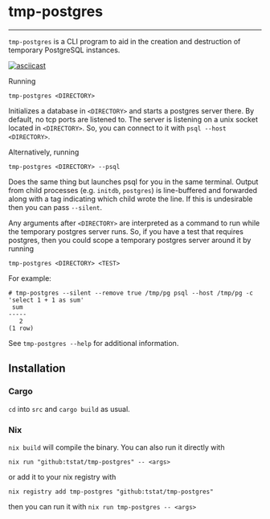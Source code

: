 # tmp-postgres
---

`tmp-postgres` is a CLI program to aid in the creation and destruction of
temporary PostgreSQL instances.

[![asciicast](https://asciinema.org/a/FbJenFrs4AA52qNHgkgaNb7UK.svg)](https://asciinema.org/a/FbJenFrs4AA52qNHgkgaNb7UK)

Running

```
tmp-postgres <DIRECTORY>
```

Initializes a database in `<DIRECTORY>` and starts a postgres server there. By
default, no tcp ports are listened to. The server is listening on a unix socket
located in `<DIRECTORY>`. So, you can connect to it with `psql --host
<DIRECTORY>`.

Alternatively, running

```
tmp-postgres <DIRECTORY> --psql
```

Does the same thing but launches psql for you in the same terminal. Output from
child processes (e.g. `initdb`, `postgres`) is line-buffered and forwarded
along with a tag indicating which child wrote the line. If this is undesirable
then you can pass `--silent`.

Any arguments after `<DIRECTORY>` are interpreted as a command to run while the
temporary postgres server runs. So, if you have a test that requires postgres,
then you could scope a temporary postgres server around it by running

```
tmp-postgres <DIRECTORY> <TEST>
```

For example:

```
# tmp-postgres --silent --remove true /tmp/pg psql --host /tmp/pg -c 'select 1 + 1 as sum'
 sum
-----
   2
(1 row)
```

See `tmp-postgres --help` for additional information.

## Installation

### Cargo

`cd` into `src` and `cargo build` as usual.

### Nix

`nix build` will compile the binary. You can also run it directly with

    nix run "github:tstat/tmp-postgres" -- <args>

or add it to your nix registry with

    nix registry add tmp-postgres "github:tstat/tmp-postgres"

then you can run it with `nix run tmp-postgres -- <args>`
